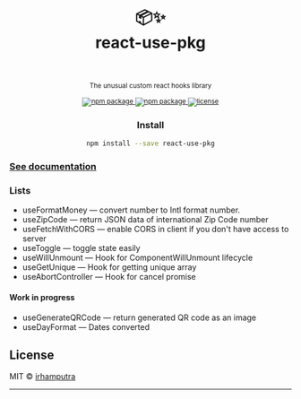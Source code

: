 <div align="center">
<h1>
<br/>
📦✨
<br/>
react-use-pkg
<br/>
<br/>
</h1>

<small>The unusual custom react hooks library</small>

<sup>
<a href="https://www.npmjs.com/package/react-use-pkg">
<img src="https://img.shields.io/npm/v/react-use-pkg.svg" alt="npm package" />
</a>
<a href="#">
<img src="https://travis-ci.com/irhamputra/react-use-pkg.svg?branch=master" alt="npm package" />
</a>
<a href="https://img.shields.io/github/license/irhamputra/react-use-pkg">
<img src="https://img.shields.io/github/license/irhamputra/react-use-pkg" alt="license" />
</a>
</sup>
</div>


<div align="center">
<h3>Install</h3>

```bash
npm install --save react-use-pkg
```
</div>

### [See documentation](https://github.com/irhamputra/react-use-pkg/wiki/docs)

### Lists

- useFormatMoney — convert number to Intl format number.
- useZipCode — return JSON data of international Zip Code number
- useFetchWithCORS — enable CORS in client if you don't have access to server
- useToggle — toggle state easily
- useWillUnmount — Hook for ComponentWillUnmount lifecycle
- useGetUnique — Hook for getting unique array
- useAbortController — Hook for cancel promise

#### Work in progress

- useGenerateQRCode — return generated QR code as an image
- useDayFormat — Dates converted

## License

MIT © [irhamputra](https://github.com/irhamputra)

---
